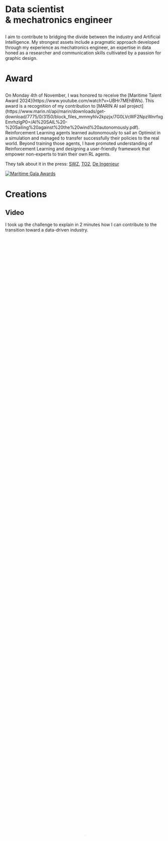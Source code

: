 <h1><p style="text-align: left; ">Data scientist <br />
  & mechatronics engineer</p></h1>

I aim to contribute to bridging the divide between the industry and Artificial Intelligence. My strongest assets include a pragmatic approach developed through my experience as mechatronics engineer, an expertise in data honed as a researcher and communication skills cultivated by a passion for graphic design.

<h1><p style="text-align: left; ">Award</p></h1>
On Monday 4th of November, I was honored to receive the [Maritime Talent Award 2024](https://www.youtube.com/watch?v=UBHr7MEhBWs). This award is a recognition of my contribution to [MARIN AI sail project](https://www.marin.nl/api/marin/downloads/get-download/7775/0/3150/block_files_mmmyhlv2kpzjx/7G0LVcWF2NpzWnrfxgEmrhzlgP0=/AI%20SAIL%20-%20Sailing%20against%20the%20wind%20autonomously.pdf). Reinforcement Learning agents learned autonomously to sail an Optimist in a simulation and managed to transfer successfully their policies to the real world. Beyond training those agents, I have promoted understanding of Reinforcement Learning and designing a user-friendly framework that empower non-experts to train their own RL agents. 

They talk about it in the press: [SWZ](https://swzmaritime.nl/news/2024/11/05/fanny-rebiffe-bags-maritime-talent-award-with-ai-sail/), [TO2](https://to2-federatie.nl/wp-content/uploads/2024/11/TO2Magazine2024_Digital_EN_144.pdf), [De Ingenieur](https://deingenieur.nl/artikelen/ai-in-de-scheepvaart)

<a href="https://www.youtube.com/watch?v=UBHr7MEhBWs">
<img src="https://fanny-rebiffe.github.io/img/gala.jpg" alt="Maritime Gala Awards">
</a>

<h1><p style="text-align: left; ">Creations</p></h1>

## Video

I took up the challenge to explain in 2 minutes how I can contribute to the transition toward a data-driven industry.
<div class="video" style="padding-top=56.25%;">
<video src="/img/Fanny_Rebiffe.mp4" poster="/img/thumbnail.PNG" class="presentation" control width="100%" height="100%" type="video/mp4" controls></video>
</div>
<p></p>

## Infographics

I believe that brilliant concepts often go unnoticed because they are presented in dull and unattractive formats. That's why I design infographics to convey ideas and knowledge.

<div class="row">
  <div class="column">
    <a href="https://fanny-rebiffe.github.io/infographics/Metaheuristic.pdf">
    <img src="https://fanny-rebiffe.github.io/img/Meta.jpg" alt="Metaheuristic" style="width:100%">
    </a>
  </div>
  <div class="column">
    <a href="https://fanny-rebiffe.github.io/infographics/Combinatorial_optimization.pdf">
    <img src="https://fanny-rebiffe.github.io/img/Combi.jpg" alt="Combinatorial optimization" style="width:100%">
    </a>
  </div>
  <div class="column">
    <a href="https://fanny-rebiffe.github.io/infographics/Ensemble_Learning.pdf">
    <img src="https://fanny-rebiffe.github.io/img/Ens.jpg" alt="Ensemble learning" style="width:100%">
    </a>
  </div>
</div>
<div class="row">
  <div class="column">
    <a href="https://fanny-rebiffe.github.io/infographics/Metaheuristic.pdf">
    <p style="text-align: center;">Metaheuristic</p>
    </a>
  </div>
  <div class="column">
    <a href="https://fanny-rebiffe.github.io/infographics/Combinatorial_optimization.pdf">
    <p style="text-align: center;">Combinatorial optimization</p>
    </a>
  </div>
  <div class="column">
    <a href="https://fanny-rebiffe.github.io/infographics/Ensemble_Learning.pdf">
    <p style="text-align: center;">Ensemble Learning</p>
    </a>
  </div>
</div>

## Presentation

In [this 20-minute presentation](https://vimeo.com/910813826), I detail how, through a year of collaborative efforts at MARIN, we trained an AI to sail a boat upwind.

<a href="https://vimeo.com/910813826">
<img src="https://fanny-rebiffe.github.io/img/pres.jpg" alt="MARIN presentation">
</a>
